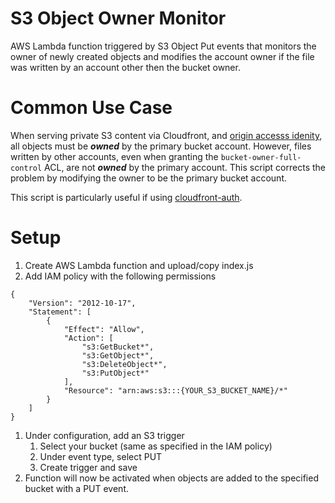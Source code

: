 # S3 Object Owner Monitor
AWS Lambda function triggered by S3 Object Put events that monitors the owner of newly created objects and modifies the account owner if the file was written by an account other then the bucket owner.

# Common Use Case
When serving private S3 content via Cloudfront, and [origin accesss idenity](https://docs.aws.amazon.com/AmazonCloudFront/latest/DeveloperGuide/private-content-restricting-access-to-s3.html), all objects must be *__owned__* by the primary bucket account. However, files written by other accounts, even when granting the `bucket-owner-full-control` ACL, are not *__owned__* by the primary account. This script corrects the problem by modifying the owner to be the primary bucket account.

This script is particularly useful if using [cloudfront-auth](https://github.com/Widen/cloudfront-auth).

# Setup
1. Create AWS Lambda function and upload/copy index.js
1. Add IAM policy with the following permissions
```
{
    "Version": "2012-10-17",
    "Statement": [
        {
            "Effect": "Allow",
            "Action": [
                "s3:GetBucket*",
                "s3:GetObject*",
                "s3:DeleteObject*",
                "s3:PutObject*"
            ],
            "Resource": "arn:aws:s3:::{YOUR_S3_BUCKET_NAME}/*"
        }
    ]
}
```
1. Under configuration, add an S3 trigger
    1. Select your bucket (same as specified in the IAM policy)
    1. Under event type, select PUT
    1. Create trigger and save
1. Function will now be activated when objects are added to the specified bucket with a PUT event.
